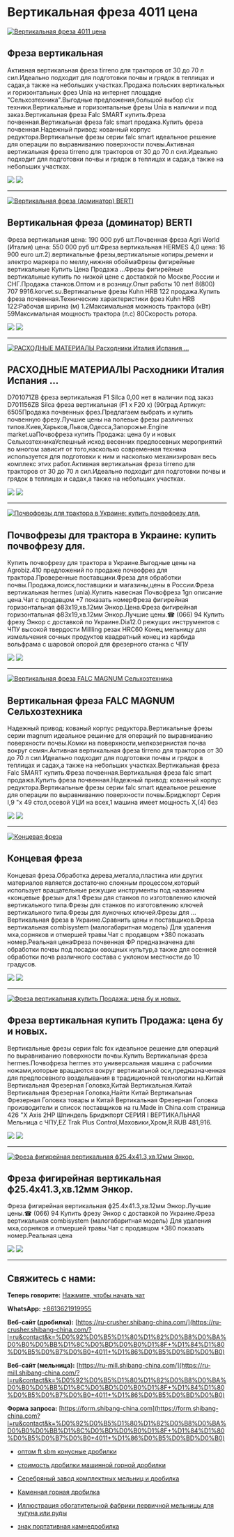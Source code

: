 # Вертикальная фреза 4011 цена

<a href="https://swt.shibang-china.com/?l=ru&img&k=%D0%92%D0%B5%D1%80%D1%82%D0%B8%D0%BA%D0%B0%D0%BB%D1%8C%D0%BD%D0%B0%D1%8F+%D1%84%D1%80%D0%B5%D0%B7%D0%B0+4011+%D1%86%D0%B5%D0%BD%D0%B0" target="_blank">![Вертикальная фреза 4011 цена](http://static.shibang-china.com/all-800x300/304.jpg)</a>

## Фреза вертикальная
Активная вертикальная фреза tirreno для тракторов от 30 до 70 л сил.Идеально подходит для подготовки почвы и грядок в теплицах и садах,а также на небольших участках.Продажа польских вертикальных и горизонтальных фрез Unia на интернет площадке &quot;Сельхозтехника&quot;.Выгодные предложения,большой выбор с\х техники.Вертикальные и горизонтальные фрезы Unia в наличии и под заказ.Вертикальная фреза Falc SMART купить.Фреза почвенная.Вертикальная фреза falc smart продажа.Купить фреза почвенная.Надежный привод: кованный корпус редуктора.Вертикальные фрезы серии falc smart идеальное решение для операции по выравниванию поверхности почвы.Активная вертикальная фреза tirreno для тракторов от 30 до 70 л сил.Идеально подходит для подготовки почвы и грядок в теплицах и садах,а также на небольших участках.


<a href="https://whatsapp.shibangsoft.com/WhatsApp.php" target="_blank" title="WhatsApp">![](http://static.shibang-china.com/icon/whatsapp.png)</a> <a href="https://swt.shibang-china.com/?l=ru&icon&k=%D0%92%D0%B5%D1%80%D1%82%D0%B8%D0%BA%D0%B0%D0%BB%D1%8C%D0%BD%D0%B0%D1%8F+%D1%84%D1%80%D0%B5%D0%B7%D0%B0+4011+%D1%86%D0%B5%D0%BD%D0%B0" target="_blank">![](http://static.shibang-china.com/icon/chat-ru.png)</a>

---

<a href="https://swt.shibang-china.com/?l=ru&img&k=%D0%92%D0%B5%D1%80%D1%82%D0%B8%D0%BA%D0%B0%D0%BB%D1%8C%D0%BD%D0%B0%D1%8F+%D1%84%D1%80%D0%B5%D0%B7%D0%B0+4011+%D1%86%D0%B5%D0%BD%D0%B0" target="_blank">![Вертикальная фреза (доминатор) BERTI](http://static.shibang-china.com/all-800x300/407.jpg)</a>

## Вертикальная фреза (доминатор) BERTI
Фреза вертикальная цена: 190 000 руб шт.Почвенная фреза Agri World (Италия) цена: 550 000 руб шт.Фреза вертикальная HERMES 4,0 цена: 16 900 euro шт.2).вертикальные фрезы,вертикальные копиры,ремени и электро маркера по меллу,нижняя обоймаФрезы фигирейные вертикальные Купить Цена Продажа …Фрезы фигирейные вертикальные купить по низкой цене с доставкой по Москве,России и СНГ.Продажа станков.Оптом и в розницу.Опыт работы 10 лет! 8(800) 707 9916.korvet.su.Вертикальные фрезы Kuhn HRB 122 продажа.Купить фреза почвенная.Технические характеристики фрез Kuhn HRB 122:Рабочая ширина (м) 1.2Максимальная можность трактора (кВт) 59Максимальная мощность трактора (л.с) 80Скорость ротора.


<a href="https://whatsapp.shibangsoft.com/WhatsApp.php" target="_blank" title="WhatsApp">![](http://static.shibang-china.com/icon/whatsapp.png)</a> <a href="https://swt.shibang-china.com/?l=ru&icon&k=%D0%92%D0%B5%D1%80%D1%82%D0%B8%D0%BA%D0%B0%D0%BB%D1%8C%D0%BD%D0%B0%D1%8F+%D1%84%D1%80%D0%B5%D0%B7%D0%B0+4011+%D1%86%D0%B5%D0%BD%D0%B0" target="_blank">![](http://static.shibang-china.com/icon/chat-ru.png)</a>

---

<a href="https://swt.shibang-china.com/?l=ru&img&k=%D0%92%D0%B5%D1%80%D1%82%D0%B8%D0%BA%D0%B0%D0%BB%D1%8C%D0%BD%D0%B0%D1%8F+%D1%84%D1%80%D0%B5%D0%B7%D0%B0+4011+%D1%86%D0%B5%D0%BD%D0%B0" target="_blank">![РАСХОДНЫЕ МАТЕРИАЛЫ Расходники Италия Испания …](http://static.shibang-china.com/all-800x300/1319.jpg)</a>

## РАСХОДНЫЕ МАТЕРИАЛЫ Расходники Италия Испания …
D701071ZB фреза вертикальная F1 Silca 0,00 нет в наличии под заказ D701156ZB Silca фреза вертикальная (F1 x F20 x) (90град Артикул: 6505Продажа почвенных фрез.Предлагаем выбрать и купить почвенную фрезу.Лучшие цены на полевые фрезы различных типов.Киев,Харьков,Львов,Одесса,Запорожье.Engine market.uaПочвофреза купить Продажа: цена бу и новых СельхозтехникаУспешный исход весенних предпосевных мероприятий во многом зависит от того,насколько современная техника используется для подготовки к ним и насколько механизирован весь комплекс этих работ.Активная вертикальная фреза tirreno для тракторов от 30 до 70 л сил.Идеально подходит для подготовки почвы и грядок в теплицах и садах,а также на небольших участках.


<a href="https://whatsapp.shibangsoft.com/WhatsApp.php" target="_blank" title="WhatsApp">![](http://static.shibang-china.com/icon/whatsapp.png)</a> <a href="https://swt.shibang-china.com/?l=ru&icon&k=%D0%92%D0%B5%D1%80%D1%82%D0%B8%D0%BA%D0%B0%D0%BB%D1%8C%D0%BD%D0%B0%D1%8F+%D1%84%D1%80%D0%B5%D0%B7%D0%B0+4011+%D1%86%D0%B5%D0%BD%D0%B0" target="_blank">![](http://static.shibang-china.com/icon/chat-ru.png)</a>

---

<a href="https://swt.shibang-china.com/?l=ru&img&k=%D0%92%D0%B5%D1%80%D1%82%D0%B8%D0%BA%D0%B0%D0%BB%D1%8C%D0%BD%D0%B0%D1%8F+%D1%84%D1%80%D0%B5%D0%B7%D0%B0+4011+%D1%86%D0%B5%D0%BD%D0%B0" target="_blank">![Почвофрезы для трактора в Украине: купить почвофрезу для.](http://static.shibang-china.com/all-800x300/736.jpg)</a>

## Почвофрезы для трактора в Украине: купить почвофрезу для.
Купить почвофрезу для трактора в Украине.Выгодные цены на Agrobiz.410 предложений по продаже почвофрез для трактора.Проверенные поставщики.Фреза для обработки почвы.Продажа,поиск,поставщики и магазины,цены в России.Фреза вертикальная hermes (unia).Купить навесная Почвофреза 1gn описание цена.Чат с продавцом +7 показать номерФреза фигирейная горизонтальная ф83х19,хв.12мм Энкор.Цена.Фреза фигирейная горизонтальная ф83х19,хв.12мм Энкор.Лучшие цены.☎ (066) 94 Купить фрезу Энкор с доставкой по Украине.Dia12.0 режущих инструментов с ЧПУ высокой твердости Millling резак HRC60 Конец мельницу для измельчения сочных продуктов квадратный конец из карбида вольфрама с шаровой опорой для фрезерного станка с ЧПУ


<a href="https://whatsapp.shibangsoft.com/WhatsApp.php" target="_blank" title="WhatsApp">![](http://static.shibang-china.com/icon/whatsapp.png)</a> <a href="https://swt.shibang-china.com/?l=ru&icon&k=%D0%92%D0%B5%D1%80%D1%82%D0%B8%D0%BA%D0%B0%D0%BB%D1%8C%D0%BD%D0%B0%D1%8F+%D1%84%D1%80%D0%B5%D0%B7%D0%B0+4011+%D1%86%D0%B5%D0%BD%D0%B0" target="_blank">![](http://static.shibang-china.com/icon/chat-ru.png)</a>

---

<a href="https://swt.shibang-china.com/?l=ru&img&k=%D0%92%D0%B5%D1%80%D1%82%D0%B8%D0%BA%D0%B0%D0%BB%D1%8C%D0%BD%D0%B0%D1%8F+%D1%84%D1%80%D0%B5%D0%B7%D0%B0+4011+%D1%86%D0%B5%D0%BD%D0%B0" target="_blank">![Вертикальная фреза FALC MAGNUM Сельхозтехника](http://static.shibang-china.com/all-800x300/398.jpg)</a>

## Вертикальная фреза FALC MAGNUM Сельхозтехника
Надежный привод: кованый корпус редуктора.Вертикальные фрезы серии magnum идеальное решиние для операций по выравниванию поверхности почвы.Комки на поверхности,мелкозернистая почва вокруг семян.Активная вертикальная фреза tirreno для тракторов от 30 до 70 л сил.Идеально подходит для подготовки почвы и грядок в теплицах и садах,а также на небольших участках.Вертикальная фреза Falc SMART купить.Фреза почвенная.Вертикальная фреза falc smart продажа.Купить фреза почвенная.Надежный привод: кованный корпус редуктора.Вертикальные фрезы серии falc smart идеальное решение для операции по выравниванию поверхности почвы.Бриджпорт Серия I,9 &quot;x 49 стол,осевой УЦИ на всех,1 машина имеет мощность X,(4) без


<a href="https://whatsapp.shibangsoft.com/WhatsApp.php" target="_blank" title="WhatsApp">![](http://static.shibang-china.com/icon/whatsapp.png)</a> <a href="https://swt.shibang-china.com/?l=ru&icon&k=%D0%92%D0%B5%D1%80%D1%82%D0%B8%D0%BA%D0%B0%D0%BB%D1%8C%D0%BD%D0%B0%D1%8F+%D1%84%D1%80%D0%B5%D0%B7%D0%B0+4011+%D1%86%D0%B5%D0%BD%D0%B0" target="_blank">![](http://static.shibang-china.com/icon/chat-ru.png)</a>

---

<a href="https://swt.shibang-china.com/?l=ru&img&k=%D0%92%D0%B5%D1%80%D1%82%D0%B8%D0%BA%D0%B0%D0%BB%D1%8C%D0%BD%D0%B0%D1%8F+%D1%84%D1%80%D0%B5%D0%B7%D0%B0+4011+%D1%86%D0%B5%D0%BD%D0%B0" target="_blank">![Концевая фреза](http://static.shibang-china.com/all-800x300/1199.jpg)</a>

## Концевая фреза
Концевая фреза.Обработка дерева,металла,пластика или других материалов является достаточно сложным процессом,который использует вращательные режущие инструменты под названием &#171;концевые фрезы&#187; для.1 Фрезы для станков по изготовлению ключей вертикального типа.Фрезы для станков по изготовлению ключей вертикального типа.Фрезы для луночных ключей.Фрезы для …Вертикальная фреза в Украине.Сравнить цены и поставщиков.Фреза вертикальная combisystem (малогабаритная модель) Для удаления мха,сорняков и отмершей травы.Чат с продавцом +380 показать номер.Реальная ценаФреза почвенная ФР предназначена для обработки почвы под посадки овощных культур,а также для осенней обработки почв различного состава с уклоном местности до 10 градусов.


<a href="https://whatsapp.shibangsoft.com/WhatsApp.php" target="_blank" title="WhatsApp">![](http://static.shibang-china.com/icon/whatsapp.png)</a> <a href="https://swt.shibang-china.com/?l=ru&icon&k=%D0%92%D0%B5%D1%80%D1%82%D0%B8%D0%BA%D0%B0%D0%BB%D1%8C%D0%BD%D0%B0%D1%8F+%D1%84%D1%80%D0%B5%D0%B7%D0%B0+4011+%D1%86%D0%B5%D0%BD%D0%B0" target="_blank">![](http://static.shibang-china.com/icon/chat-ru.png)</a>

---

<a href="https://swt.shibang-china.com/?l=ru&img&k=%D0%92%D0%B5%D1%80%D1%82%D0%B8%D0%BA%D0%B0%D0%BB%D1%8C%D0%BD%D0%B0%D1%8F+%D1%84%D1%80%D0%B5%D0%B7%D0%B0+4011+%D1%86%D0%B5%D0%BD%D0%B0" target="_blank">![Фреза вертикальная купить Продажа: цена бу и новых.](http://static.shibang-china.com/all-800x300/831.jpg)</a>

## Фреза вертикальная купить Продажа: цена бу и новых.
Вертикальные фрезы серии falc fox идеальное решение для операций по выравниванию поверхности почвы.Купить Вертикальная фреза hermes.Почвофреза hermes это универсальная машина с рабочими ножами,которые вращаются вокруг вертикальной оси,предназначенная для предпосевного возделывания в традиционной технологии на.Китай Вертикальная Фрезерная Головка,Китай Вертикальная.Китай Вертикальная Фрезерная Головка,Найти Китай Вертикальная Фрезерная Головка товары и Китай Вертикальная Фрезерная Головка производители и список поставщиков на ru.Made in China.com страница 426 &quot;X Axis 2HP Шпиндель Бриджпорт СЕРИЯ I ВЕРТИКАЛЬНАЯ Мельница с ЧПУ,EZ Trak Plus Control,Маховики,Хром,R.RUB 481,916.


<a href="https://whatsapp.shibangsoft.com/WhatsApp.php" target="_blank" title="WhatsApp">![](http://static.shibang-china.com/icon/whatsapp.png)</a> <a href="https://swt.shibang-china.com/?l=ru&icon&k=%D0%92%D0%B5%D1%80%D1%82%D0%B8%D0%BA%D0%B0%D0%BB%D1%8C%D0%BD%D0%B0%D1%8F+%D1%84%D1%80%D0%B5%D0%B7%D0%B0+4011+%D1%86%D0%B5%D0%BD%D0%B0" target="_blank">![](http://static.shibang-china.com/icon/chat-ru.png)</a>

---

<a href="https://swt.shibang-china.com/?l=ru&img&k=%D0%92%D0%B5%D1%80%D1%82%D0%B8%D0%BA%D0%B0%D0%BB%D1%8C%D0%BD%D0%B0%D1%8F+%D1%84%D1%80%D0%B5%D0%B7%D0%B0+4011+%D1%86%D0%B5%D0%BD%D0%B0" target="_blank">![Фреза фигирейная вертикальная ф25.4х41.3,хв.12мм Энкор.](http://static.shibang-china.com/all-800x300/184.jpg)</a>

## Фреза фигирейная вертикальная ф25.4х41.3,хв.12мм Энкор.
Фреза фигирейная вертикальная ф25.4х41.3,хв.12мм Энкор.Лучшие цены.☎ (066) 94 Купить фрезу Энкор с доставкой по Украине.Фреза вертикальная combisystem (малогабаритная модель) Для удаления мха,сорняков и отмершей травы.Чат с продавцом +380 показать номер.Реальная цена

<a href="https://whatsapp.shibangsoft.com/WhatsApp.php" target="_blank" title="WhatsApp">![](http://static.shibang-china.com/icon/whatsapp.png)</a> <a href="https://swt.shibang-china.com/?l=ru&icon&k=%D0%92%D0%B5%D1%80%D1%82%D0%B8%D0%BA%D0%B0%D0%BB%D1%8C%D0%BD%D0%B0%D1%8F+%D1%84%D1%80%D0%B5%D0%B7%D0%B0+4011+%D1%86%D0%B5%D0%BD%D0%B0" target="_blank">![](http://static.shibang-china.com/icon/chat-ru.png)</a>

---
## Свяжитесь с нами:

**Теперь говорите:** [Нажмите, чтобы начать чат](https://swt.shibang-china.com?l=ru&contact&k=%D0%92%D0%B5%D1%80%D1%82%D0%B8%D0%BA%D0%B0%D0%BB%D1%8C%D0%BD%D0%B0%D1%8F+%D1%84%D1%80%D0%B5%D0%B7%D0%B0+4011+%D1%86%D0%B5%D0%BD%D0%B0)

**WhatsApp:**  [+8613621919955](https://whatsapp.shibangsoft.com/WhatsApp.php)

**Веб-сайт (дробилка):** [https://ru-crusher.shibang-china.com/](https://ru-crusher.shibang-china.com/?l=ru&contact&k=%D0%92%D0%B5%D1%80%D1%82%D0%B8%D0%BA%D0%B0%D0%BB%D1%8C%D0%BD%D0%B0%D1%8F+%D1%84%D1%80%D0%B5%D0%B7%D0%B0+4011+%D1%86%D0%B5%D0%BD%D0%B0)

**Веб-сайт (мельница):** [https://ru-mill.shibang-china.com/](https://ru-mill.shibang-china.com/?l=ru&contact&k=%D0%92%D0%B5%D1%80%D1%82%D0%B8%D0%BA%D0%B0%D0%BB%D1%8C%D0%BD%D0%B0%D1%8F+%D1%84%D1%80%D0%B5%D0%B7%D0%B0+4011+%D1%86%D0%B5%D0%BD%D0%B0)

**Форма запроса:** [https://form.shibang-china.com](https://form.shibang-china.com?l=ru&contact&k=%D0%92%D0%B5%D1%80%D1%82%D0%B8%D0%BA%D0%B0%D0%BB%D1%8C%D0%BD%D0%B0%D1%8F+%D1%84%D1%80%D0%B5%D0%B7%D0%B0+4011+%D1%86%D0%B5%D0%BD%D0%B0)

* [оптом ft sbm конусные дробилки](../134/%D0%BE%D0%BF%D1%82%D0%BE%D0%BC%20ft%20sbm%20%D0%BA%D0%BE%D0%BD%D1%83%D1%81%D0%BD%D1%8B%D0%B5%20%D0%B4%D1%80%D0%BE%D0%B1%D0%B8%D0%BB%D0%BA%D0%B8.md)

* [стоимость дробилки машинной горной дробилки](../135/%D1%81%D1%82%D0%BE%D0%B8%D0%BC%D0%BE%D1%81%D1%82%D1%8C%20%D0%B4%D1%80%D0%BE%D0%B1%D0%B8%D0%BB%D0%BA%D0%B8%20%D0%BC%D0%B0%D1%88%D0%B8%D0%BD%D0%BD%D0%BE%D0%B9%20%D0%B3%D0%BE%D1%80%D0%BD%D0%BE%D0%B9%20%D0%B4%D1%80%D0%BE%D0%B1%D0%B8%D0%BB%D0%BA%D0%B8.md)

* [Серебряный завод комплектных мельниц и дробилка](../135/%D0%A1%D0%B5%D1%80%D0%B5%D0%B1%D1%80%D1%8F%D0%BD%D1%8B%D0%B9%20%D0%B7%D0%B0%D0%B2%D0%BE%D0%B4%20%D0%BA%D0%BE%D0%BC%D0%BF%D0%BB%D0%B5%D0%BA%D1%82%D0%BD%D1%8B%D1%85%20%D0%BC%D0%B5%D0%BB%D1%8C%D0%BD%D0%B8%D1%86%20%D0%B8%20%D0%B4%D1%80%D0%BE%D0%B1%D0%B8%D0%BB%D0%BA%D0%B0.md)

* [Каменная горная дробилка](../133/%D0%9A%D0%B0%D0%BC%D0%B5%D0%BD%D0%BD%D0%B0%D1%8F%20%D0%B3%D0%BE%D1%80%D0%BD%D0%B0%D1%8F%20%D0%B4%D1%80%D0%BE%D0%B1%D0%B8%D0%BB%D0%BA%D0%B0.md)

* [Иллюстрация обогатительной фабрики первичной мельницы для чугуна или руды](../132/%D0%98%D0%BB%D0%BB%D1%8E%D1%81%D1%82%D1%80%D0%B0%D1%86%D0%B8%D1%8F%20%D0%BE%D0%B1%D0%BE%D0%B3%D0%B0%D1%82%D0%B8%D1%82%D0%B5%D0%BB%D1%8C%D0%BD%D0%BE%D0%B9%20%D1%84%D0%B0%D0%B1%D1%80%D0%B8%D0%BA%D0%B8%20%D0%BF%D0%B5%D1%80%D0%B2%D0%B8%D1%87%D0%BD%D0%BE%D0%B9%20%D0%BC%D0%B5%D0%BB%D1%8C%D0%BD%D0%B8%D1%86%D1%8B%20%D0%B4%D0%BB%D1%8F%20%D1%87%D1%83%D0%B3%D1%83%D0%BD%D0%B0%20%D0%B8%D0%BB%D0%B8%20%D1%80%D1%83%D0%B4%D1%8B.md)

* [знак портативная камнедробилка](../133/%D0%B7%D0%BD%D0%B0%D0%BA%20%D0%BF%D0%BE%D1%80%D1%82%D0%B0%D1%82%D0%B8%D0%B2%D0%BD%D0%B0%D1%8F%20%D0%BA%D0%B0%D0%BC%D0%BD%D0%B5%D0%B4%D1%80%D0%BE%D0%B1%D0%B8%D0%BB%D0%BA%D0%B0.md)